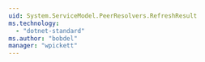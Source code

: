 ```yaml
---
uid: System.ServiceModel.PeerResolvers.RefreshResult
ms.technology: 
  - "dotnet-standard"
ms.author: "bobdel"
manager: "wpickett"
---
```

